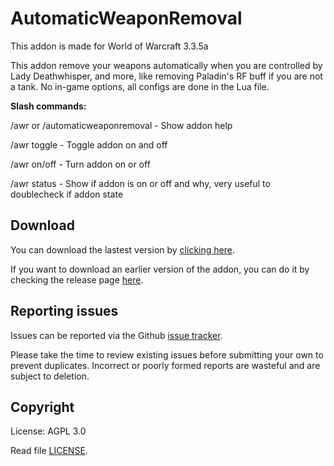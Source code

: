 # AutomaticWeaponRemoval
 
This addon is made for World of Warcraft 3.3.5a
 
This addon remove your weapons automatically when you are controlled by Lady Deathwhisper, and more, like removing Paladin's RF buff if you are not a tank. No in-game options, all configs are done in the Lua file.

**Slash commands:**

/awr or /automaticweaponremoval - Show addon help

/awr toggle - Toggle addon on and off

/awr on/off - Turn addon on or off

/awr status  - Show if addon is on or off and why, very useful to doublecheck if addon state

## Download

You can download the lastest version by [clicking here](https://github.com/SecretX33/AutomaticWeaponRemoval/releases/latest/download/AutomaticWeaponRemoval.zip). 

If you want to download an earlier version of the addon, you can do it by checking the release page [here](https://github.com/SecretX33/AutomaticWeaponRemoval/releases).


## Reporting issues

Issues can be reported via the Github [issue tracker](https://github.com/SecretX33/AutomaticWeaponRemoval/issues).

Please take the time to review existing issues before submitting your own to
prevent duplicates. Incorrect or poorly formed
reports are wasteful and are subject to deletion.

## Copyright

License: AGPL 3.0

Read file [LICENSE](LICENSE).
